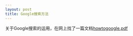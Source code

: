 ```yaml
---
layout: post
title: Google搜索方法
---
```


关于Google搜索的运用，在网上找了一篇文档[howtogoogle.pdf](http://read.pudn.com/downloads161/ebook/726699/howtogoogle.pdf)
